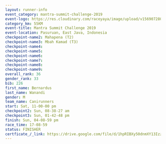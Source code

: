 ```yaml
---
layout: runner-info 
event_category: mantra-summit-challenge-2019 
event-logo: https://res.cloudinary.com/raceyaya/image/upload/v1569072809/logo/mantra-image_segrbx.jpg
category_km: 55KM 
event-title: Mantra Summit Challenge 2019 
event-location: Pasuruan, East Java, Indonesia 
checkpoint-name2: Mahapena (T2) 
checkpoint-name3: Mbah Kamad (T3) 
checkpoint-name4: 
checkpoint-name5: 
checkpoint-name6: 
checkpoint-name7: 
checkpoint-name8: 
checkpoint-name9: 
overall_rank: 36
gender_rank: 33
bib: 226
first_name: Bernardus
last_name: Wanandi
gender: M
team_name: Canirunners
start: Sat, 11-00-00 pm
checkpoint2: Sun, 08-38-27 am
checkpoint3: Sun, 01-42-48 pm
finish: Sun, 04-08-59 pm
race_time: 17-08-59
status: FINISHER
certficate_/_link: https://drive.google.com/file/d/1hpRIBXy50dnmXY13Izz-NTs2ftu7QKtE/view?usp=sharing
---
```

